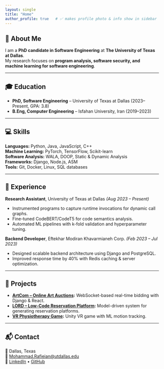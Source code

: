 ```yaml
---
layout: single
title: "Home"
author_profile: true   # ✅ makes profile photo & info show in sidebar
---
```


## 👋 About Me
I am a **PhD candidate in Software Engineering** at **The University of Texas at Dallas**.  
My research focuses on **program analysis, software security, and machine learning for software engineering**.

---

## 🎓 Education
- **PhD, Software Engineering** – University of Texas at Dallas (2023–Present, GPA: 3.8)
- **B.Eng, Computer Engineering** – Isfahan University, Iran (2019–2023)

---

## 💻 Skills
**Languages:** Python, Java, JavaScript, C++  
**Machine Learning:** PyTorch, TensorFlow, Scikit-learn  
**Software Analysis:** WALA, DOOP, Static & Dynamic Analysis  
**Frameworks:** Django, Node.js, ASM  
**Tools:** Git, Docker, Linux, SQL databases  

---

## 🏢 Experience

**Research Assistant**, University of Texas at Dallas *(Aug 2023 – Present)*  
- Instrumented programs to capture runtime invocations for dynamic call graphs.
- Fine-tuned CodeBERT/CodeT5 for code semantics analysis.
- Automated ML pipelines with k-fold validation and hyperparameter tuning.

**Backend Developer**, Eftekhar Modiran Khavarmianeh Corp. *(Feb 2023 – Jul 2023)*  
- Designed scalable backend architecture using Django and PostgreSQL.
- Improved response time by 40% with Redis caching & server optimization.

---

## 🔬 Projects
- **[ArtCom – Online Art Auctions](https://github.com/mohpydev/artcom):** WebSocket-based real-time bidding with Django & React.
- **[LORD – Low-Code Reservation Platform](https://github.com/mohpydev/lord):** Model-driven system for generating reservation platforms.
- **[VR Physiotherapy Game](https://github.com/mohPYdev/VRPhysiotherapy):** Unity VR game with ML motion tracking.


---

## 📬 Contact
📍 Dallas, Texas  
📧 [Mohammad.Rafieian@utdallas.edu](mailto:Mohammad.Rafieian@utdallas.edu)  
🔗 [LinkedIn](https://linkedin.com/in/mohammad-rafieian) • [GitHub](https://github.com/mohpydev)
